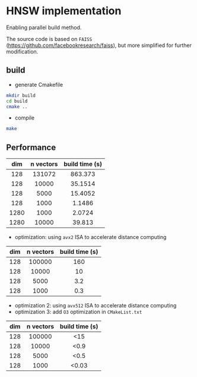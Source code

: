 # HNSW implementation

Enabling parallel build method. 

The source code is based on `FAISS` (<https://github.com/facebookresearch/faiss>), but more simplified for further modification.

## build

* generate Cmakefile

``` bash
mkdir build
cd build
cmake ..
```

* compile

``` bash
make
```

## Performance

| dim | n vectors | build time (s)|
|:---:|:---:|:---:|
|128|131072|863.373|
|128|10000|35.1514|
|128|5000|15.4052|
|128|1000|1.1486|
|1280|1000|2.0724|
|1280|10000|39.813|

* optimization: using `avx2` ISA to accelerate distance computing

| dim | n vectors | build time (s)|
|:---:|:---:|:---:|
|128|100000|160|
|128|10000|10|
|128|5000|3.2|
|128|1000|0.3|

* optimization 2: using `avx512` ISA to accelerate distance computing
* optimization 3: add `O3` optimization in `CMakeList.txt`

| dim | n vectors | build time (s)|
|:---:|:---:|:---:|
|128|100000|<15|
|128|10000|<0.9|
|128|5000|<0.5|
|128|1000|<0.03|